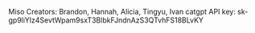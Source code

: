 Miso
Creators: Brandon, Hannah, Alicia, Tingyu, Ivan
catgpt API key: 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